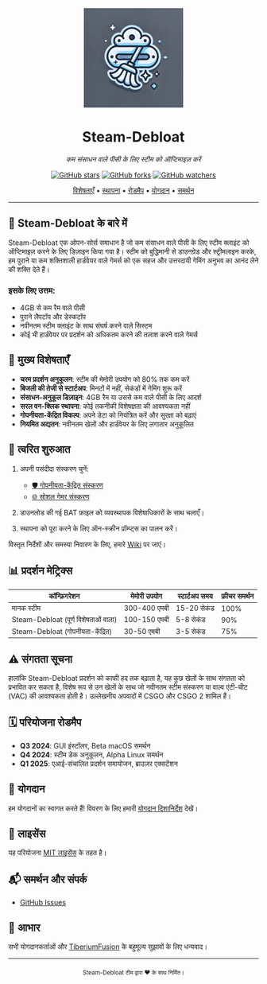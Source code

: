 <div align="center">
  <img src="assets/logo.webp" alt="Steam-Debloat Logo" width="200"/>
  <h1>Steam-Debloat</h1>
  <p><em>कम संसाधन वाले पीसी के लिए स्टीम को ऑप्टिमाइज़ करें</em></p>
  
  [![GitHub stars](https://img.shields.io/github/stars/mtytyx/Steam-Debloat.svg?style=social&label=Star)](https://github.com/mtytyx/Steam-Debloat)
  [![GitHub forks](https://img.shields.io/github/forks/mtytyx/Steam-Debloat.svg?style=social&label=Fork)](https://github.com/mtytyx/Steam-Debloat/fork)
  [![GitHub watchers](https://img.shields.io/github/watchers/mtytyx/Steam-Debloat.svg?style=social&label=Watch)](https://github.com/mtytyx/Steam-Debloat)

[विशेषताएँ](#-मुख्य-विशेषताएँ) • [स्थापना](#-त्वरित-शुरुआत) • [रोडमैप](#-परियोजना-रोडमैप) • [योगदान](#-योगदान) • [समर्थन](#-समर्थन-और-संपर्क)

</div>

---

## 🌟 Steam-Debloat के बारे में

Steam-Debloat एक ओपन-सोर्स समाधान है जो कम संसाधन वाले पीसी के लिए स्टीम क्लाइंट को ऑप्टिमाइज़ करने के लिए डिज़ाइन किया गया है। स्टीम को बुद्धिमानी से डाउनग्रेड और स्ट्रीमलाइन करके, हम पुराने या कम शक्तिशाली हार्डवेयर वाले गेमर्स को एक सहज और उत्तरदायी गेमिंग अनुभव का आनंद लेने की शक्ति देते हैं।

### इसके लिए उत्तम:

- 4GB से कम रैम वाले पीसी
- पुराने लैपटॉप और डेस्कटॉप
- नवीनतम स्टीम क्लाइंट के साथ संघर्ष करने वाले सिस्टम
- कोई भी हार्डवेयर पर प्रदर्शन को अधिकतम करने की तलाश करने वाले गेमर्स

## 🚀 मुख्य विशेषताएँ

- **चरम प्रदर्शन अनुकूलन**: स्टीम की मेमोरी उपयोग को 80% तक कम करें
- **बिजली की तेजी से स्टार्टअप**: मिनटों में नहीं, सेकंडों में गेमिंग शुरू करें
- **संसाधन-अनुकूल डिज़ाइन**: 4GB रैम या उससे कम वाले पीसी के लिए आदर्श
- **सरल वन-क्लिक स्थापना**: कोई तकनीकी विशेषज्ञता की आवश्यकता नहीं
- **गोपनीयता-केंद्रित विकल्प**: अपने डेटा को नियंत्रित करें और सुरक्षा को बढ़ाएं
- **नियमित अद्यतन**: नवीनतम खेलों और हार्डवेयर के लिए लगातार अनुकूलित

## 🚦 त्वरित शुरुआत

1. अपनी पसंदीदा संस्करण चुनें:

   - [🛡️ गोपनीयता-केंद्रित संस्करण](https://github.com/mtytyx/Steam-Debloat/releases/latest/download/Steam-Privacy-Edition.bat)
   - [🌐 सोशल गेमर संस्करण](https://github.com/mtytyx/Steam-Debloat/releases/latest/download/Steam-Social-Edition.bat)

2. डाउनलोड की गई BAT फ़ाइल को व्यवस्थापक विशेषाधिकारों के साथ चलाएँ।
3. स्थापना को पूरा करने के लिए ऑन-स्क्रीन प्रॉम्प्ट्स का पालन करें।

विस्तृत निर्देशों और समस्या निवारण के लिए, हमारे [Wiki](https://github.com/mtytyx/Steam-Debloat/wiki) पर जाएं।

## 📊 प्रदर्शन मेट्रिक्स

| कॉन्फ़िगरेशन                  | मेमोरी उपयोग | स्टार्टअप समय  | फ़ीचर समर्थन |
| ----------------------------- | ------------ | ------------- | ------------ |
| मानक स्टीम                    | 300-400 एमबी | 15-20 सेकंड   | 100%         |
| Steam-Debloat (पूर्ण विशेषताओं वाला) | 100-150 एमबी | 5-8 सेकंड     | 90%          |
| Steam-Debloat (गोपनीयता-केंद्रित) | 30-50 एमबी   | 3-5 सेकंड     | 75%          |

## ⚠️ संगतता सूचना

हालांकि Steam-Debloat प्रदर्शन को काफी हद तक बढ़ाता है, यह कुछ खेलों के साथ संगतता को प्रभावित कर सकता है, विशेष रूप से उन खेलों के साथ जो नवीनतम स्टीम संस्करण या वाल्व एंटी-चीट (VAC) की आवश्यकता होती है। उल्लेखनीय अपवादों में CSGO और CSGO 2 शामिल हैं।

## 🗓 परियोजना रोडमैप

- **Q3 2024**: GUI इंस्टॉलर, Beta macOS समर्थन
- **Q4 2024**: स्टीम डेक अनुकूलन, Alpha Linux समर्थन
- **Q1 2025**: एआई-संचालित प्रदर्शन समायोजन, ब्राउज़र एक्सटेंशन

## 🤝 योगदान

हम योगदानों का स्वागत करते हैं! विवरण के लिए हमारी [योगदान दिशानिर्देश](CONTRIBUTING.md) देखें।

## 📜 लाइसेंस

यह परियोजना [MIT लाइसेंस](LICENSE) के तहत है।

## 📬 समर्थन और संपर्क

- [GitHub Issues](https://github.com/mtytyx/Steam-Debloat/issues)

## 🙏 आभार

सभी योगदानकर्ताओं और [TiberiumFusion](https://github.com/TiberiumFusion) के बहुमूल्य सुझावों के लिए धन्यवाद।

---

<div align="center">
  <sub>Steam-Debloat टीम द्वारा ❤️ के साथ निर्मित।</sub>
</div>
